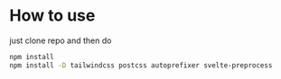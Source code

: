 # How to use

just clone repo and then do
```bash
npm install
npm install -D tailwindcss postcss autoprefixer svelte-preprocess
```
